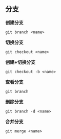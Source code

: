 ## 分支

**创建分支**
```vim
git branch <name>
```

**切换分支**
```vim
git checkout <name>
```

**创建+切换分支**

```vim
git checkout -b <name>
```

**查看分支**
```vim
git branch
```

**删除分支**
```vim
git branch -d <name>
```

**合并分支**
```vim
git merge <name>
```
